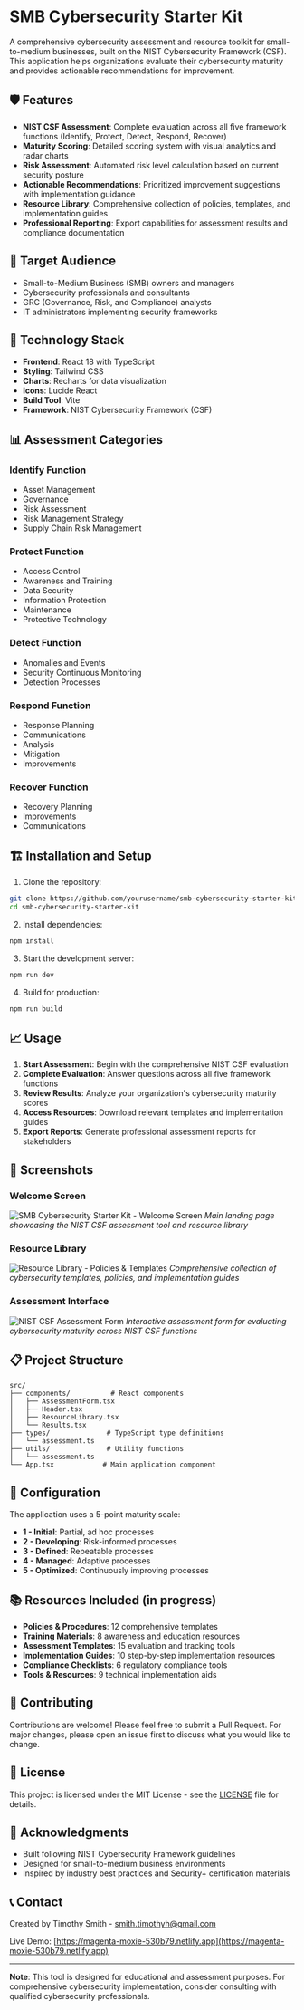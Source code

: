 # SMB Cybersecurity Starter Kit

A comprehensive cybersecurity assessment and resource toolkit for small-to-medium businesses, built on the NIST Cybersecurity Framework (CSF). This application helps organizations evaluate their cybersecurity maturity and provides actionable recommendations for improvement.

## 🛡️ Features

- **NIST CSF Assessment**: Complete evaluation across all five framework functions (Identify, Protect, Detect, Respond, Recover)
- **Maturity Scoring**: Detailed scoring system with visual analytics and radar charts
- **Risk Assessment**: Automated risk level calculation based on current security posture
- **Actionable Recommendations**: Prioritized improvement suggestions with implementation guidance
- **Resource Library**: Comprehensive collection of policies, templates, and implementation guides
- **Professional Reporting**: Export capabilities for assessment results and compliance documentation

## 🎯 Target Audience

- Small-to-Medium Business (SMB) owners and managers
- Cybersecurity professionals and consultants
- GRC (Governance, Risk, and Compliance) analysts
- IT administrators implementing security frameworks

## 🚀 Technology Stack

- **Frontend**: React 18 with TypeScript
- **Styling**: Tailwind CSS
- **Charts**: Recharts for data visualization
- **Icons**: Lucide React
- **Build Tool**: Vite
- **Framework**: NIST Cybersecurity Framework (CSF)

## 📊 Assessment Categories

### Identify Function
- Asset Management
- Governance
- Risk Assessment
- Risk Management Strategy
- Supply Chain Risk Management

### Protect Function
- Access Control
- Awareness and Training
- Data Security
- Information Protection
- Maintenance
- Protective Technology

### Detect Function
- Anomalies and Events
- Security Continuous Monitoring
- Detection Processes

### Respond Function
- Response Planning
- Communications
- Analysis
- Mitigation
- Improvements

### Recover Function
- Recovery Planning
- Improvements
- Communications

## 🏗️ Installation and Setup

1. Clone the repository:
```bash
git clone https://github.com/yourusername/smb-cybersecurity-starter-kit.git
cd smb-cybersecurity-starter-kit
```

2. Install dependencies:
```bash
npm install
```

3. Start the development server:
```bash
npm run dev
```

4. Build for production:
```bash
npm run build
```

## 📈 Usage

1. **Start Assessment**: Begin with the comprehensive NIST CSF evaluation
2. **Complete Evaluation**: Answer questions across all five framework functions
3. **Review Results**: Analyze your organization's cybersecurity maturity scores
4. **Access Resources**: Download relevant templates and implementation guides
5. **Export Reports**: Generate professional assessment reports for stakeholders

## 🎨 Screenshots

### Welcome Screen
![SMB Cybersecurity Starter Kit - Welcome Screen](public/screenshots/smb_screenshot1.png)
*Main landing page showcasing the NIST CSF assessment tool and resource library*

### Resource Library
![Resource Library - Policies & Templates](public/screenshots/smb_screenshot2.png)
*Comprehensive collection of cybersecurity templates, policies, and implementation guides*

### Assessment Interface
![NIST CSF Assessment Form](public/screenshots/smb_screenshot3.png)
*Interactive assessment form for evaluating cybersecurity maturity across NIST CSF functions*

## 📋 Project Structure

```
src/
├── components/          # React components
│   ├── AssessmentForm.tsx
│   ├── Header.tsx
│   ├── ResourceLibrary.tsx
│   └── Results.tsx
├── types/              # TypeScript type definitions
│   └── assessment.ts
├── utils/              # Utility functions
│   └── assessment.ts
└── App.tsx            # Main application component
```

## 🔧 Configuration

The application uses a 5-point maturity scale:
- **1 - Initial**: Partial, ad hoc processes
- **2 - Developing**: Risk-informed processes
- **3 - Defined**: Repeatable processes
- **4 - Managed**: Adaptive processes
- **5 - Optimized**: Continuously improving processes

## 📚 Resources Included (in progress)

- **Policies & Procedures**: 12 comprehensive templates
- **Training Materials**: 8 awareness and education resources
- **Assessment Templates**: 15 evaluation and tracking tools
- **Implementation Guides**: 10 step-by-step implementation resources
- **Compliance Checklists**: 6 regulatory compliance tools
- **Tools & Resources**: 9 technical implementation aids

## 🤝 Contributing

Contributions are welcome! Please feel free to submit a Pull Request. For major changes, please open an issue first to discuss what you would like to change.

## 📄 License

This project is licensed under the MIT License - see the [LICENSE](LICENSE) file for details.

## 🙏 Acknowledgments

- Built following NIST Cybersecurity Framework guidelines
- Designed for small-to-medium business environments
- Inspired by industry best practices and Security+ certification materials

## 📞 Contact

Created by Timothy Smith - smith.timothyh@gmail.com

Live Demo: [https://magenta-moxie-530b79.netlify.app](https://magenta-moxie-530b79.netlify.app)

---

**Note**: This tool is designed for educational and assessment purposes. For comprehensive cybersecurity implementation, consider consulting with qualified cybersecurity professionals.
